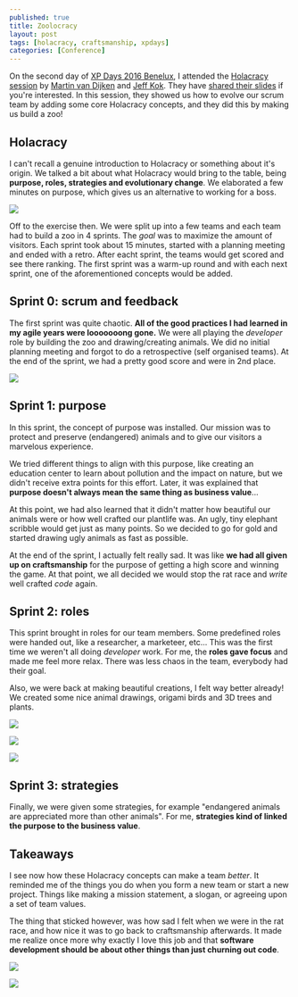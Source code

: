 ```yaml
---
published: true
title: Zoolocracy
layout: post
tags: [holacracy, craftsmanship, xpdays]
categories: [Conference]
---
```


On the second day of [XP Days 2016 Benelux](http://www.xpday.net/2016/), I attended the [Holacracy session](http://www.xpday.net/2016/friday/#session_456) by [Martin van Dijken](https://twitter.com/@sunsear) and [Jeff Kok](https://nl.linkedin.com/in/jeff-kok-7173903).
They have [shared their slides](https://docs.google.com/presentation/d/1Oq7hyYVO6ffE9L1IrLS6CPCQBk2kZhRRNlEdisw7ptc/edit#slide=id.p4) if you're interested.
In this session, they showed us how to evolve our scrum team by adding some core Holacracy concepts, and they did this by making us build a zoo!

## Holacracy

I can't recall a genuine introduction to Holacracy or something about it's origin.
We talked a bit about what Holacracy would bring to the table, being __purpose, roles, strategies and evolutionary change__.
We elaborated a few minutes on purpose, which gives us an alternative to working for a boss.

[![]({{site.url}}/public/assets/2016-12-04-zoolocracy/holacracy.png)](https://docs.google.com/presentation/d/1Oq7hyYVO6ffE9L1IrLS6CPCQBk2kZhRRNlEdisw7ptc/edit#slide=id.p16)

Off to the exercise then.
We were split up into a few teams and each team had to build a zoo in 4 sprints.
The _goal_ was to maximize the amount of visitors.
Each sprint took about 15 minutes, started with a planning meeting and ended with a retro.
After eacht sprint, the teams would get scored and see there ranking.
The first sprint was a warm-up round and with each next sprint, one of the aforementioned concepts would be added.

## Sprint 0: scrum and feedback 

The first sprint was quite chaotic.
__All of the good practices I had learned in my agile years were looooooong gone.__
We were all playing the _developer_ role by building the zoo and drawing/creating animals.
We did no initial planning meeting and forgot to do a retrospective (self organised teams).
At the end of the sprint, we had a pretty good score and were in 2nd place.

![]({{site.url}}/public/assets/2016-12-04-zoolocracy/zoo.jpg)

## Sprint 1: purpose

In this sprint, the concept of purpose was installed. Our mission was to protect and preserve (endangered) animals and to give our visitors a marvelous experience.

We tried different things to align with this purpose, like creating an education center to learn about pollution and the impact on nature, but we didn't receive extra points for this effort.
Later, it was explained that __purpose doesn't always mean the same thing as business value__...

At this point, we had also learned that it didn't matter how beautiful our animals were or how well crafted our plantlife was.
An ugly, tiny elephant scribble would get just as many points.
So we decided to go for gold and started drawing ugly animals as fast as possible.

At the end of the sprint, I actually felt really sad.
It was like __we had all given up on craftsmanship__ for the purpose of getting a high score and winning the game.
At that point, we all decided we would stop the rat race and _write_ well crafted _code_ again.

## Sprint 2: roles

This sprint brought in roles for our team members.
Some predefined roles were handed out, like a researcher, a marketeer, etc...
This was the first time we weren't all doing _developer_ work.
For me, the __roles gave focus__ and made me feel more relax.
There was less chaos in the team, everybody had their goal.
 
Also, we were back at making beautiful creations, I felt way better already!
We created some nice animal drawings, origami birds and 3D trees and plants.

![]({{site.url}}/public/assets/2016-12-04-zoolocracy/adopt.jpg)

![]({{site.url}}/public/assets/2016-12-04-zoolocracy/birds.jpg)

![]({{site.url}}/public/assets/2016-12-04-zoolocracy/plants.jpg)

## Sprint 3: strategies

Finally, we were given some strategies, for example "endangered animals are appreciated more than other animals".
For me, __strategies kind of linked the purpose to the business value__.

## Takeaways

I see now how these Holacracy concepts can make a team _better_.
It reminded me of the things you do when you form a new team or start a new project.
Things like making a mission statement, a slogan, or agreeing upon a set of team values.

The thing that sticked however, was how sad I felt when we were in the rat race, and how nice it was to go back to craftsmanship afterwards.
It made me realize once more why exactly I love this job and that __software development should be about other things than just churning out code__.

![]({{site.url}}/public/assets/2016-12-04-zoolocracy/almost-dead.jpg)

![]({{site.url}}/public/assets/2016-12-04-zoolocracy/palm-tree.jpg)
